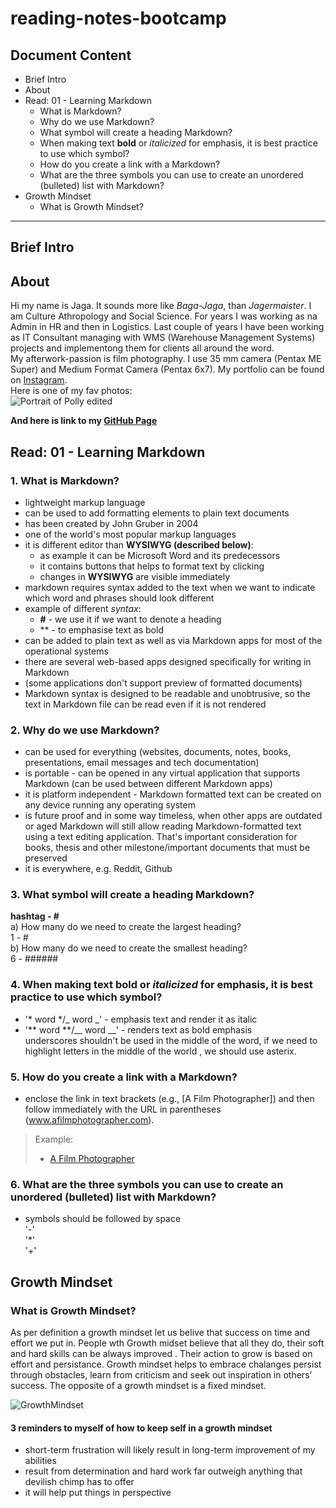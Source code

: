 # reading-notes-bootcamp
## Document Content
- Brief Intro
- About
- Read: 01 - Learning Markdown
  - What is Markdown?
  - Why do we use Markdown?
  - What symbol will create a heading Markdown?
  - When making text **bold** or *italicized* for emphasis, it is best practice to use which symbol?
  - How do you create a link with a Markdown?
  - What are the three symbols you can use to create an unordered (bulleted) list with Markdown?
- Growth Mindset
  - What is Growth Mindset?

***
## Brief Intro
## About
Hi my name is Jaga. It sounds more like *Baga-Jaga*, than *Jagermaister*. I am Culture Athropology and Social Science. For years I was working as na Admin in HR and then in Logistics. Last couple of years I have been working as IT Consultant managing with WMS (Warehouse Management Systems) projects and implementong them for clients all around the word.  
My afterwork-passion is film photography. I use 35 mm camera (Pentax ME Super) and Medium Format Camera (Pentax 6x7). My portfolio can be found on [Instagram](https://www.instagram.com/jagagalganek/?hl=en).  
Here is one of my fav photos:  
![Portrait of Polly edited](https://github.com/YagaGauaganek/reading-notes-bootcamp/assets/135458354/16514a68-dbc5-4173-9a78-a5b281adfe89)

 **And here is link to my [**GitHub Page**](https://github.com/YagaGauaganek)**

## Read: 01 - Learning Markdown
### 1. What is Markdown?
- lightweight markup language <br>
- can be used to add formatting elements to plain text documents
- has been created by John Gruber in 2004
- one of the world's most popular markup languages
- it is different editor than **WYSIWYG (described below)**:
  + as example it can be Microsoft Word and its predecessors
  + it contains buttons that helps to format text by clicking
  + changes in __WYSIWYG__ are visible immediately
- markdown requires syntax added to the text when we want to indicate which word and phrases should look different
- example of different *syntax*:
  + **#** - we use it if we want to denote a heading
  + ** -  to emphasise text as bold
- can be added to plain text as well as via Markdown apps for most of the operational systems 
- there are several web-based apps designed specifically for writing in Markdown 
- (some applications don't support preview of formatted documents)
- Markdown syntax is designed to be readable and unobtrusive, so the text in Markdown file can be read even if it is not rendered
### 2. Why do we use Markdown?
- can be used for everything (websites, documents, notes, books, presentations, email messages and tech documentation)
- is portable - can be opened in any virtual application that supports Markdown (can be used between different Markdown apps)
- it is platform independent - Markdown formatted text can be created on any device running any operating system
- is future proof and in some way timeless, when other apps are outdated or aged Markdown will still allow reading Markdown-formatted text using a text editing application. That's important consideration for books, thesis and other milestone/important documents that must be preserved
- it is everywhere, e.g. Reddit, Github
### 3. What symbol will create a heading Markdown?
**hashtag - #**  
  a) How many do we need to create the largest heading?  
1 - #  
  b) How many do we need to create the smallest heading?  
6 - ######  
### 4. When making text **bold** or *italicized* for emphasis, it is best practice to use which symbol?
- '* word */_ word _' - emphasis text and render it as italic  
- '** word **/__ word __' - renders text as bold emphasis  
underscores shouldn't be used in the middle of the word, if we need to highlight letters in the middle of the world , we should use asterix.
### 5. How do you create a link with a Markdown?
- enclose the link in text brackets (e.g., [A Film Photographer]) and then follow immediately with the URL in parentheses (www.afilmphotographer.com). 
> Example:
> - [A Film Photographer](www.afilmphotographer.com)  

### 6. What are the three symbols you can use to create an unordered (bulleted) list with Markdown?
- symbols should be followed by space  
'-'  
'*'  
'+'  

## Growth Mindset
### What is Growth Mindset?
As per definition a growth mindset let us belive that success on time and effort we put in. People wth Growth midset believe that all they do, their soft and hard skills can be always improved . Their action to grow is based on effort and persistance.  Growth mindset helps to embrace chalanges persist through obstacles, learn from criticism and seek out inspiration in others’ success.  The opposite of a growth mindset is a fixed mindset.

![GrowthMindset](https://github.com/YagaGauaganek/reading-notes-bootcamp/assets/135458354/7321d7a4-506d-40fd-93bc-28aa074dd4a8)  
[^1]: Source:[istockphoto](https://www.istockphoto.com/th/%E0%B9%80%E0%B8%A7%E0%B8%84%E0%B9%80%E0%B8%95%E0%B8%AD%E0%B8%A3%E0%B9%8C/growth-mindset-vs-fixed-mindset-%E0%B9%80%E0%B8%A7%E0%B8%81%E0%B9%80%E0%B8%95%E0%B8%AD%E0%B8%A3%E0%B9%8C%E0%B8%AA%E0%B9%8D%E0%B8%B2%E0%B8%AB%E0%B8%A3%E0%B8%B1%E0%B8%9A%E0%B8%81%E0%B8%B2%E0%B8%A3%E0%B8%99%E0%B9%8D%E0%B8%B2%E0%B9%80%E0%B8%AA%E0%B8%99%E0%B8%AD%E0%B8%AA%E0%B9%84%E0%B8%A5%E0%B8%94%E0%B9%8C%E0%B8%AB%E0%B8%A3%E0%B8%B7%E0%B8%AD%E0%B9%81%E0%B8%9A%E0%B8%99%E0%B9%80%E0%B8%99%E0%B8%AD%E0%B8%A3%E0%B9%8C%E0%B9%80%E0%B8%A7%E0%B9%87%E0%B8%9A-gm1404229409-456509537)
#### 3 reminders to myself of how to keep self in a growth mindset
- short-term frustration will likely result in long-term improvement of my abilities
- result from determination and hard work far outweigh anything that devilish chimp has to offer
- it will help put things in perspective
